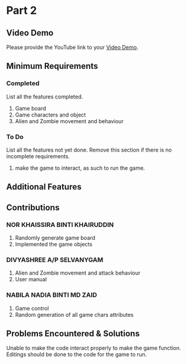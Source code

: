# Part 2

## Video Demo

Please provide the YouTube link to your [Video Demo](https://youtube.com).

## Minimum Requirements

### Completed

List all the features completed.

1. Game board
2. Game characters and object
3. Alien and Zombie movement and behaviour

### To Do

List all the features not yet done. Remove this section if there is no incomplete requirements.

1. make the game to interact, as such to run the game.

## Additional Features

## Contributions

### NOR KHAISSIRA BINTI KHAIRUDDIN

1. Randomly generate game board
2. Implemented the game objects

### DIVYASHREE A/P SELVANYGAM

1. Alien and Zombie movement and attack behaviour
2. User manual

### NABILA NADIA BINTI MD ZAID

1. Game control
2. Random generation of all game chars attributes

## Problems Encountered & Solutions
Unable to make the code interact properly to make the game function. Editings should be done to the code for the game to run.
